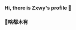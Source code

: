 ### Hi, there is Zxwy's profile 👋
### 🤔啥都木有
<!--
### 📃任务队列
+ 视频站将于2022年底开站

**ZxwyWebSite/zxwywebsite** is a ✨ _special_ ✨ repository because its `README.md` (this file) appears on your GitHub profile.

Here are some ideas to get you started:

- 🔭 I’m currently working on ...
- 🌱 I’m currently learning ...
- 👯 I’m looking to collaborate on ...
- 🤔 I’m looking for help with ...
- 💬 Ask me about ...
- 📫 How to reach me: ...
- 😄 Pronouns: ...
- ⚡ Fun fact: ...
-->
